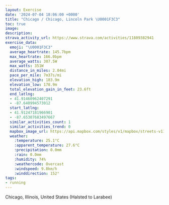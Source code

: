 ```yaml
---
layout: Exercise
date: '2024-07-04 18:06:00 +0000'
title: "Chicago / Chicago, Lincoln Park \U0001F3C3"
toc: true
image:
description:
strava_activity_url: https://www.strava.com/activities/11809382941
exercise_data:
  emoji: "\U0001F3C3"
  average_heartrate: 145.7bpm
  max_heartrate: 166.0bpm
  average_watts: 307.5W
  max_watts: 351W
  distance_in_miles: 2.04mi
  pace_per_mile: 7m37s/mi
  elevation_high: 183.9m
  elevation_low: 178.9m
  total_elevation_gain_in_feet: 23.6ft
  end_latlng:
  - 41.91460962407291
  - -87.640994573012
  start_latlng:
  - 41.91247181966901
  - -87.65307683497667
  similar_activities_count: 1
  similar_activities_trend: 0
  mapbox_image_url: https://api.mapbox.com/styles/v1/mapbox/streets-v11/static/path-5+787af2-1.0(wgy~Fzk~uOG_PEYECIACi%40KyWEmCASEIIAq%40B_%40%3FKIAMIgSSmFIq%40Aa%40%3FiHGaHDuKF%7BACu%40E%5Bi%40sBKk%40G%7D%40BaCIu%40%3FgCE%7DBEeABm%40Am%40Es%40Ou%40XNBZIxACzBFvB%3FzAGrAGl%40I%7C%40%40PDj%40VfBT%7C%40Hj%40LZXh%40DTG%7CABl%40GLANBzCCvBF%7CRHhABr%40),pin-s-s+e5b22e(-87.65134,41.91372),pin-s-f+89ae00(-87.63912000000003,41.914700000000025)/auto/800x800?access_token=pk.eyJ1Ijoiam9zaGJlY2ttYW4iLCJhIjoiY205eWR2aDd1MWZ6djJrbXc4a3M0bWZleiJ9.XiG9OWkNcZk2QzjJbxLB4A
  weather:
    :temperature: 25.1°C
    :apparent_temperature: 27.6°C
    :precipitation: 0.0mm
    :rain: 0.0mm
    :humidity: 74%
    :weathercode: Overcast
    :windspeed: 9.8km/h
    :winddirection: 152°
tags:
- running
---
```

Chicago, Illinois, United States (Halsted to Larabee)
